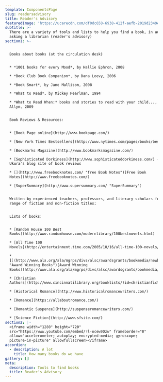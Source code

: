 ```yaml
---
template: ComponentsPage
slug: readersadvisory
title: Reader's Advisory
featuredImage: 'https://ucarecdn.com/df0dc650-6938-412f-aefb-2019d2349e13/'
subtitle: >-
  There are a variety of tools and lists to help you find a book, in addition to
  asking a librarian (reader's advisory)
section1: >-


  Books about books (at the circulation desk)


  * *1001 books for every Mood*, by Hallie Ephron, 2008

  * *Book Club Book Companion*, by Dana Loevy, 2006

  * *Book Smart*, by Jane Mallison, 2008

  * *What to Read*, by Mickey Pearlman, 1994

  * *What to Read When:* books and stories to read with your child..., by Pam
  Allyn, 2009


  Book Reviews & Resources:


  * [Book Page online](http://www.bookpage.com/)

  * [New York Times Bestsellers](http://www.nytimes.com/pages/books/bestseller/)

  * [Bookmarks Magazine](http://www.bookmarksmagazine.com/)

  * [Sophisticated Dorkiness](http://www.sophisticateddorkiness.com/) - Kim
  Ukura's blog site of book reviews

  * [](http://www.freebooknotes.com/ "free Book Notes")[Free Book
  Notes](http://www.freebooknotes.com/)

  * [SuperSummary](http://www.supersummary.com/ "SuperSummary")


  Written by experienced teachers, professors, and literary scholars for a wide
  range of fiction and non-fiction titles:


  Lists of books:


  * [Random House 100 Best
  Books](http://www.randomhouse.com/modernlibrary/100bestnovels.html)

  * [All Time 100
  Novels](http://entertainment.time.com/2005/10/16/all-time-100-novels/#all)

  *
  [](http://www.ala.org/ala/mgrps/divs/alsc/awardsgrants/bookmedia/newberymedal/newberymedal.cfm
  "Award Winning Books")[Award Winning
  Books](http://www.ala.org/ala/mgrps/divs/alsc/awardsgrants/bookmedia/newberymedal/newberymedal.cfm)

  * [Christian
  Authors](http://www.cincinnatilibrary.org/booklists/?id=christianfiction)

  * [Historical Romance](http://www.historicalromancewriters.com/)

  * [Romance](https://allaboutromance.com/)

  * [Romantic Suspence](http://suspenseromancewriters.com/)

  * [Science Fiction](http://www.sfsite.com/)
section2: |-
  <iframe width="1280" height="720"
  src="https://www.youtube.com/embed/rl-ocew9Dzw" frameborder="0"
  allow="accelerometer; autoplay; encrypted-media; gyroscope;
  picture-in-picture" allowfullscreen></iframe>
accordion:
  - description: A lot
    title: How many books do we have
gallery: []
meta:
  description: Tools to find books
  title: Reader's Advisory
---
```


